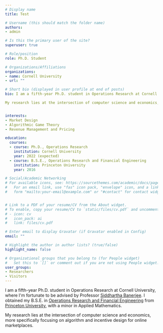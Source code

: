 ```yaml
---
# Display name
title: Test

# Username (this should match the folder name)
authors:
- admin

# Is this the primary user of the site?
superuser: true

# Role/position
role: Ph.D. Student

# Organizations/Affiliations
organizations:
- name: Cornell University
- url: ""

# Short bio (displayed in user profile at end of posts)
bio: I am a fifth-year Ph.D. student in Operations Research at Cornell University, where I'm fortunate to be advised by Professor [Siddhartha Banerjee](https://people.orie.cornell.edu/sbanerjee/). I obtained my B.S.E. in [Operations Research and Financial Engineering](https://orfe.princeton.edu) from [Princeton University](https://www.princeton.edu), with a minor in Applied Mathematics.

My research lies at the intersection of computer science and economics, more specifically focusing on algorithm and incentive design for online marketplaces.


interests:
- Market Design
- Algorithmic Game Theory
- Revenue Management and Pricing

education:
  courses:
  - course: Ph.D., Operations Research
    institution: Cornell University
    year: 2022 (expected)
  - course: B.S.E., Operations Research and Financial Engineering
    institution: Princeton University
    year: 2016

# Social/Academic Networking
# For available icons, see: https://sourcethemes.com/academic/docs/page-builder/#icons
#   For an email link, use "fas" icon pack, "envelope" icon, and a link in the
#   form "mailto:your-email@example.com" or "#contact" for contact widget.


# Link to a PDF of your resume/CV from the About widget.
# To enable, copy your resume/CV to `static/files/cv.pdf` and uncomment the lines below.
# - icon: cv
#   icon_pack: ai
#   link: files/cv.pdf

# Enter email to display Gravatar (if Gravatar enabled in Config)
email: ""

# Highlight the author in author lists? (true/false)
highlight_name: false

# Organizational groups that you belong to (for People widget)
#   Set this to `[]` or comment out if you are not using People widget.
user_groups:
- Researchers
- Visitors
---
```


I am a fifth-year Ph.D. student in Operations Research at Cornell University, where I'm fortunate to be advised by Professor [Siddhartha Banerjee](https://people.orie.cornell.edu/sbanerjee/). I obtained my B.S.E. in [Operations Research and Financial Engineering](https://orfe.princeton.edu) from [Princeton University](https://www.princeton.edu), with a minor in Applied Mathematics.

My research lies at the intersection of computer science and economics, more specifically focusing on algorithm and incentive design for online marketplaces.


